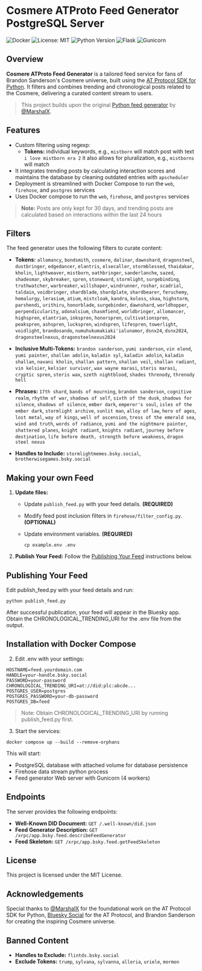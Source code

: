 # Cosmere ATProto Feed Generator PostgreSQL Server

![Docker](https://img.shields.io/docker/image-size/richardr1126/cosmere-feed-bsky/latest)
![License: MIT](https://img.shields.io/badge/License-MIT-yellow.svg)
![Python Version](https://img.shields.io/badge/Python-3.7%2B-blue.svg)
![Flask](https://img.shields.io/badge/Flask-2.3.2-blue.svg)
![Gunicorn](https://img.shields.io/badge/Gunicorn-20.1.0-blue.svg)

## Overview

**Cosmere ATProto Feed Generator** is a tailored feed service for fans of Brandon Sanderson's Cosmere universe, built using the [AT Protocol SDK for Python](https://github.com/MarshalX/atproto). It filters and combines trending and chronological posts related to the Cosmere, delivering a curated content stream to users.

> This project builds upon the original [Python feed generator](https://github.com/MarshalX/bluesky-feed-generator) by [@MarshalX](https://github.com/MarshalX).

## Features

- Custom filtering using regexp:
   - **Tokens:** individual keywords, e.g., `mistborn` will match post with text `i love mistborn era 2` it also allows for pluralization, e.g., `mistborns` will match
- It integrates trending posts by calculating interaction scores and maintains the database by cleaning outdated entries with `apscheduler`
- Deployment is streamlined with Docker Compose to run the `web`, `firehose`, and `postgres` services
- Uses Docker compose to run the `web`, `firehose`, and `postgres` services
> **Note:** Posts are only kept for 30 days, and trending posts are calculated based on interactions within the last 24 hours

## Filters

The feed generator uses the following filters to curate content:

- **Tokens:** `allomancy`, `bondsmith`, `cosmere`, `dalinar`, `dawnshard`, `dragonsteel`, `dustbringer`, `edgedancer`, `elantris`, `elsecaller`, `stormblessed`, `thaidakar`, `kholin`, `lightweaver`, `mistborn`, `oathbringer`, `sanderlanche`, `sazed`, `shadesmar`, `skybreaker`, `spren`, `stoneward`, `stormlight`, `surgebinding`, `truthwatcher`, `warbreaker`, `willshaper`, `windrunner`, `roshar`, `scadrial`, `taldain`, `voidbringer`, `shardblade`, `shardplate`, `shardbearer`, `feruchemy`, `hemalurgy`, `lerasium`, `atium`, `mistcloak`, `kandra`, `koloss`, `skaa`, `highstorm`, `parshendi`, `urithiru`, `honorblade`, `surgebinder`, `dawnshard`, `worldhopper`, `perpendicularity`, `adonalsium`, `chasmfiend`, `worldbringer`, `allomancer`, `highspren`, `elantrian`, `inkspren`, `honorspren`, `cultivationspren`, `peakspren`, `ashspren`, `luckspren`, `windspren`, `lifespren`, `towerlight`, `voidlight`, `brandosando`, `numuhukumakiaki'ialunamor`, `dsnx24`, `dsnx2024`, `dragonsteelnexus`, `dragonsteelnexus2024`

- **Inclusive Multi-Tokens:** `brandon sanderson`, `yumi sanderson`, `vin elend`, `yumi painter`, `shallan adolin`, `kaladin syl`, `kaladin adolin`, `kaladin shallan`, `navani kholin`, `shallan pattern`, `shallan veil`, `shallan radiant`, `vin kelsier`, `kelsier survivor`, `wax wayne marasi`, `steris marasi`, `cryptic spren`, `steris wax`, `szeth nightblood`, `shades threnody`, `threnody hell`

- **Phrases:** `17th shard`, `bands of mourning`, `brandon sanderson`, `cognitive realm`, `rhythm of war`, `shadows of self`, `sixth of the dusk`, `shadows for silence`, `shadows of silence`, `ember dark`, `emperor's soul`, `isles of the ember dark`, `stormlight archive`, `sunlit man`, `alloy of law`, `hero of ages`, `lost metal`, `way of kings`, `well of ascension`, `tress of the emerald sea`, `wind and truth`, `words of radiance`, `yumi and the nightmare painter`, `shattered planes`, `knight radiant`, `knights radiant`, `journey before destination`, `life before death, strength before weakness`, `dragon steel nexus`

- **Handles to Include:** `stormlightmemes.bsky.social`, `brotherwisegames.bsky.social`

## Making your own Feed

1. **Update files:**
   - Update `publish_feed.py` with your feed details. **(REQUIRED)**
   - Modify feed post inclusion filters in `firehose/filter_config.py`. **(OPTIONAL)**
   - Update environment variables. **(REQUIRED)**

      ```shell
      cp example.env .env
      ```

2. **Publish Your Feed:** Follow the [Publishing Your Feed](#publishing-your-feed) instructions below.

## Publishing Your Feed

Edit publish_feed.py with your feed details and run:

```shell
python publish_feed.py
```

After successful publication, your feed will appear in the Bluesky app. Obtain the CHRONOLOGICAL_TRENDING_URI for the .env file from the output.

## Installation with Docker Compose

2. Edit .env with your settings:
```env
HOSTNAME=feed.yourdomain.com
HANDLE=your-handle.bsky.social
PASSWORD=your-password
CHRONOLOGICAL_TRENDING_URI=at://did:plc:abcde...
POSTGRES_USER=postgres
POSTGRES_PASSWORD=your-db-password
POSTGRES_DB=feed
```
> Note: Obtain CHRONOLOGICAL_TRENDING_URI by running publish_feed.py first.

3. Start the services:
```shell
docker compose up --build --remove-orphans
```

This will start:
- PostgreSQL database with attached volume for database persistence
- Firehose data stream python process
- Feed generator Web server with Gunicorn (4 workers)

## Endpoints

The server provides the following endpoints:

- **Well-Known DID Document:** `GET /.well-known/did.json`
- **Feed Generator Description:** `GET /xrpc/app.bsky.feed.describeFeedGenerator`
- **Feed Skeleton:** `GET /xrpc/app.bsky.feed.getFeedSkeleton`

## License

This project is licensed under the MIT License.

## Acknowledgements

Special thanks to [@MarshalX](https://github.com/MarshalX) for the foundational work on the AT Protocol SDK for Python, [Bluesky Social](https://atproto.com/) for the AT Protocol, and Brandon Sanderson for creating the inspiring Cosmere universe.

## Banned Content
- **Handles to Exclude:** `flintds.bsky.social`
- **Exclude Tokens:** `trump`, `sylvana`, `sylvanna`, `alleria`, `uriele`, `mormon`